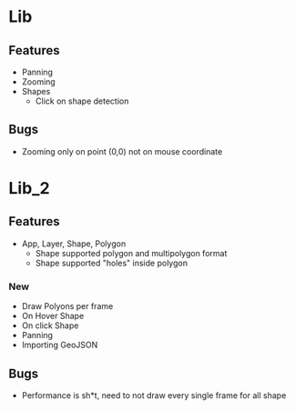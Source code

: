 # Lib

## Features

- Panning
- Zooming
- Shapes
    - Click on shape detection

## Bugs

- Zooming only on point (0,0) not on mouse coordinate

# Lib_2

## Features

- App, Layer, Shape, Polygon
    - Shape supported polygon and multipolygon format
    - Shape supported "holes" inside polygon

### New
- Draw Polyons per frame
- On Hover Shape
- On click Shape
- Panning
- Importing GeoJSON

## Bugs
- Performance is sh*t, need to not draw every single frame for all shape
